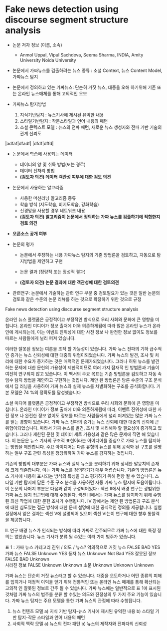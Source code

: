 # Fake news detection using discourse segment structure analysis
* 논문 저자 정보 (이름, 소속)
  - Anmol Uppal, Vipul Sachdeva, Seema Sharma, INDIA, Amity University Noida University

* 논문에서 가짜뉴스를 검출하려는 뉴스 종류 : 소셜 Context, 뉴스 Content Model, 가짜뉴스 탐지

* 논문에서 정의하고 있는 가짜뉴스: 단순히 거짓 뉴스, 대중을 오해 하기위해 기존 또는 온라인 뉴스매체를 통해 고의적인 오보

* 가짜뉴스 탐지방법
   1. 지식기반탐지 : 뉴스기사에 제시된 유익한 내용
   2. 스타일기반탐지 : 작문스타일과 언어 내용의 패턴
   3. 소셜 콘텍스트 모델 : 뉴스의 전파 패턴, 새로운 뉴스 생성자와 전파 기반 기술의 관계 신뢰도

|adfaf|dfadf|
|dfdf|dffd|
* 논문에서 학습에 사용되는 데이터
  - 데이터의 양 및 취득 방법(또는 경로)
  - 데이터 전처리 방법
  -  **(검토자 의견) 데이터 객관성 여부에 대한 검토 의견**  
* 논문에서 사용하는 알고리즘  
  - 사용한 머신러닝 알고리즘 종류 
  - 학습 방식 (지도학습, 비지도학습, 강화학습)
  - 신경망을 사용할 경우 네트워크 내용
  - **(검토자 의견) 알고리즘이 논문에서 정의하는 가짜 뉴스를 검출하기에 적합한지 검토 의견** 
* **오픈소스 공개 여부** 
* 논문의 평가
  - 논문에서 주장하는 내용
    가짜뉴스 탐지의 기존 방법론을 검토하고, 자동으로 탐지방법을 제안하고 구현
    
  - 논문 결과 (정량적 또는 정성적 결과)
  - **(검토자 의견) 논문 결과에 대한 객관성에 대한 검토의견** 

* 관련연구: 논문에서 기술하는 관련 연구 부분 중 검토필요가 있는 것은 일반 논문의 검토와 같은 수준의 논문 리뷰를 하는 것으로 
확장하기 위한 것으로 규정

Fake news detection using discourse segment structure analysis 

온라인 뉴스 플랫폼은 긍정적이고 부정적인 방식으로 우리 사회와 문화에 큰 영향을 미칩니다. 온라인 미디어가 정보 출처에 더욱 의존하게됨에 따라 많은 온라인 뉴스가 온라인에 게시되는데, 이는 이벤트 진위성에 대한 사전 정보 나 완전한 정보 없이도 정보를 따르는 사람들에게 널리 퍼져 있습니다.

이러한 잘못된 정보는 여론을 조작 할 가능성이 있습니다. 가짜 뉴스 전파의 기하 급수적 인 증가는 뉴스 신뢰성에 대한 대중의 위협이되었습니다. 가짜 뉴스의 발견, 조사 및 처리에 대한 수요가 증가하는 것은 매력적인 문제가되었습니다. 그러나 허위 뉴스를 발견하는 문제에 대한 문헌의 가용성이 제한적이므로 여러 가지 잠재적 인 방법론과 기술이 여전히 연구되지 않고 있습니다. 이 백서의 주요 목표는 기존 방법론을 검토하고 자동 속임수 탐지 방법을 제안하고 구현하는 것입니다. 제안 된 방법론은 담론 수준의 구조 분석에서 딥 러닝을 사용하여 가짜 뉴스와 실제 뉴스를 차별화하는 구조를 공식화합니다. 기본 모델은 74 %의 정확도를 달성했습니다

소셜 미디어 플랫폼은 긍정적이고 부정적인 방식으로 우리 사회와 문화에 큰 영향을 미칩니다.
 온라인 미디어가 정보 출처에 더욱 의존하게됨에 따라, 이벤트 진위성에 대한 사전 정보 나 완전한 정보 없이도 정보를 따르는 사람들에게 널리 퍼져있는 많은 가짜 뉴스를 얻는 경향이 있습니다. 가짜 뉴스 전파의 증가는 뉴스 신뢰에 대한 대중의 신뢰에 큰 위협이되었습니다.
따라서 가짜 뉴스를 발견, 조사 및 처리해야 할 필요성이 증가하고 있습니다.
그러나 제한된 문헌 및 데이터 세트 가용성과 같은 많은 문제에 직면 해 있습니다. 이 논문은 뉴스 기사의 구조적 표현이라는 아이디어를 중심으로 가짜 뉴스를 탐지하는 방법을 제안합니다.
주요 아이디어는 다른 유형의 뉴스를 위해 공식화 된 구조를 설명하는 일부 구조 관련 특성을 정당화하여 가짜 뉴스를 감지하는 것입니다.

 기존의 방법의 대부분은 가짜 뉴스와 실제 뉴스를 분리하기 위해 상세한 말뭉치의 존재에 크게 의존합니다. 이는 가짜 뉴스를 정의하기가 매우 어렵습니다.
 기존의 방법론은 뉴스 기사에 내용이 표시되는 방식의 특성을 과소 평가하기 위해 편향 될 수 있습니다. 스타일 기반 탐지에 담론 수준 구조 분석을 사용하면 자동 가짜 뉴스 탐지에 도움이됩니다. 이 논문의 나머지 부분은 다음과 같이 구성되어있다 : 섹션 II에서 배경 연구는 광범위한 가짜 뉴스 탐지 접근법에 대해 수행된다. 섹션 III에서는 가짜 뉴스를 탐지하기 위해 수행 된 최신 작업에 대한 문헌 조사가 수행됩니다. IV 장에서는 제안 된 방법론과 구조 분석에 대한 심도있는 접근 방식에 대한 문제 설명에 대한 공식적인 정의를 제공합니다. 실험 설정에서 얻은 결과는 섹션 V에 설명되어 있으며 섹션 VI는이 연구에 대한 향후 통찰력을 제공합니다.
 
 II. 연구 배경
뉴스가 인식되는 방식에 따라 가짜로 간주되므로 가짜 뉴스에 대한 특정 정의는 없었습니다. 뉴스 기사가 분류 될 수있는 여러 가지 범주가 있습니다.

표 1 : 가짜 뉴스 카테고리
                       진위 / 의도 / 뉴스?
악의적으로 거짓 뉴스    FALSE   BAD     YES
가짜 뉴스              FALSE  Unknown  YES
풍자 뉴스             Unknown Not Bad  YES
잘못된 정보            FALSE  BAD      Unknown  
사라진 정보            FALSE  Unknown  Unknown
소문                  Unknown Unknown Unknown

가짜 뉴스는 단순히 거짓 뉴스라고 할 수 있습니다. 대중을 오도하거나 어떤 종류의 피해를 입히거나 재정적 이익을 얻기 위해 전통적인 또는 온라인 뉴스 매체를 통해 확산되는 고의적 인 잘못된 정보로 간주 될 수 있습니다. 가짜 뉴스에는 일반적으로 표 1에 표시된 것처럼 가짜 뉴스의 범주를 분류 할 수있는 의도와 진정성의 두 가지 주요 기능이 있습니다.
가짜 뉴스 탐지는 주요 모델을 통한 가짜 뉴스의 관점에 따라 수행됩니다.
1) 뉴스 컨텐츠 모델
a) 지식 기반 탐지-뉴스 기사에 제시된 유익한 내용
b) 스타일 기반 탐지-작문 스타일과 언어
내용의 패턴
2) 사회적 맥락 모델
a) 뉴스의 전파 패턴
b) 뉴스의 제작자와 전파자의 신뢰성
 
 
 
 
 
 
 
 
 
 
 
